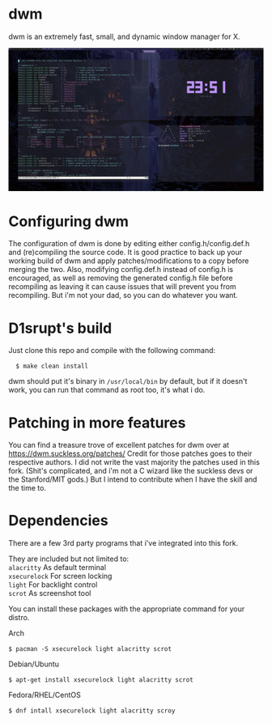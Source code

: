 # dwm

dwm is an extremely fast, small, and dynamic window manager for X. 

![example_screenshot](example-desktop.jpg)

# Configuring dwm

The configuration of dwm is done by editing either config.h/config.def.h
and (re)compiling the source code. It is good practice to back up your working build of dwm and apply patches/modifications to a copy before merging the two.
Also, modifying config.def.h instead of config.h is encouraged, as well as removing the generated config.h file before recompiling as leaving it can cause issues that will prevent you from recompiling. But i'm not your dad, so you can do whatever you want.

# D1srupt's build

Just clone this repo and compile with the following command:
```
  $ make clean install
 ```
dwm should put it's binary in ```/usr/local/bin``` by default, but if it doesn't work, you can run that command as root too, it's what i do.

# Patching in more features 

You can find a treasure trove of excellent patches for dwm over at https://dwm.suckless.org/patches/
Credit for those patches goes to their respective authors.
I did not write the vast majority the patches used in this fork. (Shit's complicated, and i'm not a C wizard like the suckless devs or the Stanford/MIT gods.) But I intend to contribute when I have the skill and the time to.

# Dependencies

There are a few 3rd party programs that i've integrated into this fork.

They are included but not limited to: \
```alacritty``` As default terminal \
```xsecurelock``` For screen locking \
```light``` For backlight control \
```scrot``` As screenshot tool

You can install these packages with the appropriate command for your distro.

Arch
```
$ pacman -S xsecurelock light alacritty scrot
```

Debian/Ubuntu
```
$ apt-get install xsecurelock light alacritty scrot
```

Fedora/RHEL/CentOS
```
$ dnf intall xsecurelock light alacritty scroy
```
